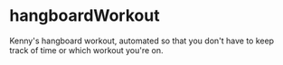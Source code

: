 # hangboardWorkout
Kenny's hangboard workout, automated so that you don't have to keep track of time or which workout you're on.
